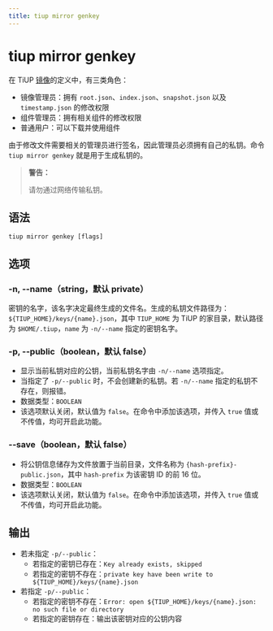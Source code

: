 ```yaml
---
title: tiup mirror genkey
---
```


# tiup mirror genkey

在 TiUP [镜像](/tiup/tiup-mirror-reference.md)的定义中，有三类角色：

- 镜像管理员：拥有 `root.json`、`index.json`、`snapshot.json` 以及 `timestamp.json` 的修改权限
- 组件管理员：拥有相关组件的修改权限
- 普通用户：可以下载并使用组件

由于修改文件需要相关的管理员进行签名，因此管理员必须拥有自己的私钥。命令 `tiup mirror genkey` 就是用于生成私钥的。

> **警告：**
>
> 请勿通过网络传输私钥。

## 语法

```shell
tiup mirror genkey [flags]
```

## 选项

### -n, --name（string，默认 private）

密钥的名字，该名字决定最终生成的文件名。生成的私钥文件路径为：`${TIUP_HOME}/keys/{name}.json`，其中 `TIUP_HOME` 为 TiUP 的家目录，默认路径为 `$HOME/.tiup`，`name` 为 `-n/--name` 指定的密钥名字。

### -p, --public（boolean，默认 false）

- 显示当前私钥对应的公钥，当前私钥名字由 `-n/--name` 选项指定。
- 当指定了 `-p/--public` 时，不会创建新的私钥。若 `-n/--name` 指定的私钥不存在，则报错。
- 数据类型：`BOOLEAN`
- 该选项默认关闭，默认值为 `false`。在命令中添加该选项，并传入 `true` 值或不传值，均可开启此功能。

### --save（boolean，默认 false）

- 将公钥信息储存为文件放置于当前目录，文件名称为 `{hash-prefix}-public.json`，其中 `hash-prefix` 为该密钥 ID 的前 16 位。
- 数据类型：`BOOLEAN`
- 该选项默认关闭，默认值为 `false`。在命令中添加该选项，并传入 `true` 值或不传值，均可开启此功能。

## 输出

- 若未指定 `-p/--public`：
    - 若指定的密钥已存在：`Key already exists, skipped`
    - 若指定的密钥不存在：`private key have been write to ${TIUP_HOME}/keys/{name}.json`
- 若指定 `-p/--public`：
    - 若指定的密钥不存在：`Error: open ${TIUP_HOME}/keys/{name}.json: no such file or directory`
    - 若指定的密钥存在：输出该密钥对应的公钥内容
